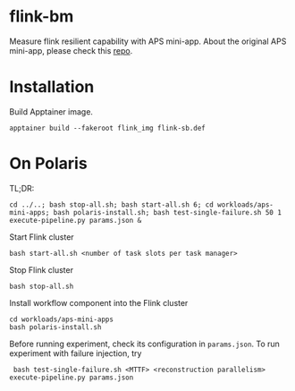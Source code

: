 # flink-bm
Measure flink resilient capability with APS mini-app.
About the original APS mini-app, please check this [repo](https://github.com/diaspora-project/aps-mini-apps).

# Installation

Build Apptainer image.

```
apptainer build --fakeroot flink_img flink-sb.def
```

# On Polaris

TL;DR:
```
cd ../..; bash stop-all.sh; bash start-all.sh 6; cd workloads/aps-mini-apps; bash polaris-install.sh; bash test-single-failure.sh 50 1 execute-pipeline.py params.json &
```

Start Flink cluster

```
bash start-all.sh <number of task slots per task manager>
```

Stop Flink cluster

```
bash stop-all.sh
```

Install workflow component into the Flink cluster

```
cd workloads/aps-mini-apps
bash polaris-install.sh
```

Before running experiment, check its configuration in `params.json`.
To run experiment with failure injection, try

```
 bash test-single-failure.sh <MTTF> <reconstruction parallelism> execute-pipeline.py params.json
```



